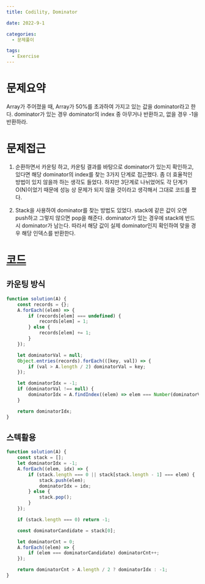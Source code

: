 ```yaml
---
title: Codility, Dominator

date: 2022-9-1

categories:
  - 문제풀이

tags:
  - Exercise
---
```


# 문제요약

Array가 주어졌을 때, Array가 50%를 초과하여 가지고 있는 값을 dominator라고 한다. dominator가 있는 경우 dominator의 index 중 아무거나 반환하고, 없을 경우 -1을 반환하라.

# 문제접근

1. 순환하면서 카운팅 하고, 카운팅 결과를 바탕으로 dominator가 있는지 확인하고, 있다면 해당 dominator의 index를 찾는 3가지 단계로 접근했다. 좀 더 효율적인 방법이 있지 않을까 하는 생각도 들었다. 하지만 3단계로 나뉘었어도 각 단계가 O(N)이었기 때문에 성능 상 문제가 되지 않을 것이라고 생각해서 그대로 코드를 짰다.

2. Stack을 사용하여 dominator를 찾는 방법도 있었다. stack에 같은 값이 오면 push하고 그렇지 않으면 pop을 해준다. dominator가 있는 경우에 stack에 반드시 dominator가 남는다. 따라서 해당 값이 실제 dominator인지 확인하여 맞을 경우 해당 인덱스를 반환한다.

# [코드](https://app.codility.com/demo/results/trainingACDNDR-FV3/)
## 카운팅 방식
```javascript
function solution(A) {
	const records = {};
	A.forEach((elem) => {
		if (records[elem] === undefined) {
			records[elem] = 1;
		} else {
			records[elem] += 1;
		}
	});

	let dominatorVal = null;
	Object.entries(records).forEach(([key, val]) => {
		if (val > A.length / 2) dominatorVal = key;
	});

	let dominatorIdx = -1;
	if (dominatorVal !== null) {
		dominatorIdx = A.findIndex((elem) => elem === Number(dominatorVal));
	}

	return dominatorIdx;
}
```

## 스텍활용
```javascript
function solution(A) {
	const stack = [];
	let dominatorIdx = -1;
	A.forEach((elem, idx) => {
		if (stack.length === 0 || stack[stack.length - 1] === elem) {
			stack.push(elem);
			dominatorIdx = idx;
		} else {
			stack.pop();
		}
	});

	if (stack.length === 0) return -1;

	const dominatorCandidate = stack[0];

	let dominatorCnt = 0;
	A.forEach((elem) => {
		if (elem === dominatorCandidate) dominatorCnt++;
	});

	return dominatorCnt > A.length / 2 ? dominatorIdx : -1;
}
```
